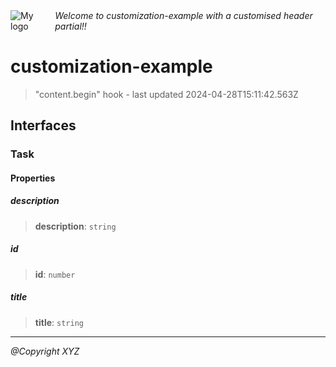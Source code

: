 <div style="display:flex; align-items:center;">
  <img alt="My logo" src="https://placehold.co/100x50" style="margin-right: .5em;" />
  <em>Welcome to customization-example with a customised header partial!!</em>
</div>

# customization-example

> "content.begin" hook - last updated 2024-04-28T15:11:42.563Z

## Interfaces

### Task

#### Properties

##### description

> **description**: `string`

##### id

> **id**: `number`

##### title

> **title**: `string`

___
*@Copyright XYZ*
